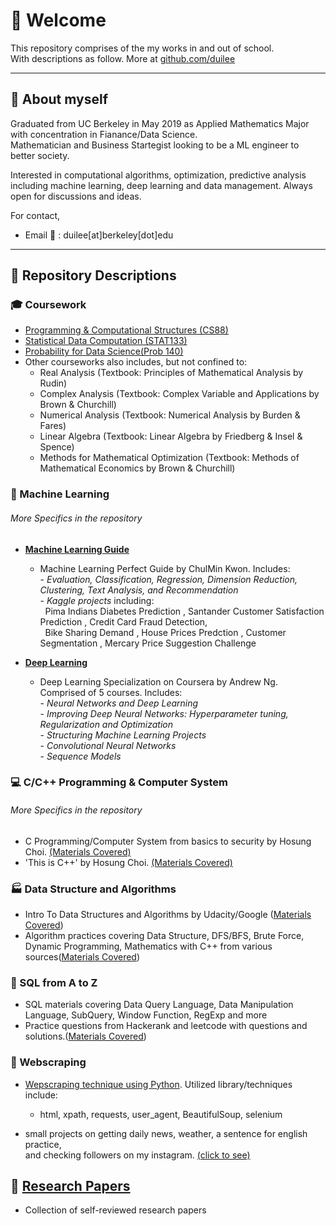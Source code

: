 # :palm_tree: Welcome

This repository comprises of the my works in and out of school.  
With descriptions as follow. More at [github.com/duilee](github.com/duilee)

-----

## :round_pushpin: About myself

Graduated from UC Berkeley in May 2019 as Applied Mathematics Major with concentration in Fianance/Data Science.  
Mathematician and Business Startegist looking to be a ML engineer to better society.  

Interested in computational algorithms, optimization, predictive analysis including machine learning, deep learning and data management.
Always open for discussions and ideas.

For contact,
- Email :email: : duilee[at]berkeley[dot]edu

-----

## :bookmark_tabs: Repository Descriptions

### :mortar_board: Coursework
  
- [Programming & Computational Structures (CS88)](./Courseworks/CS88_Computational_Structures)
- [Statistical Data Computation (STAT133)](./Courseworks/Stat133_Statistical_Data_Computation)
- [Probability for Data Science(Prob 140)](./Courseworks/STAT140_Probability_for_Data_Science)
- Other courseworks also includes, but not confined to:
    + Real Analysis (Textbook: Principles of Mathematical Analysis by Rudin)
    + Complex Analysis (Textbook: Complex Variable and Applications by Brown & Churchill)
    + Numerical Analysis (Textbook: Numerical Analysis by Burden & Fares)
    + Linear Algebra (Textbook: Linear Algebra by Friedberg & Insel & Spence)
    + Methods for Mathematical Optimization (Textbook: Methods of Mathematical Economics by Brown & Churchill)

### :gift: Machine Learning
  ###### More Specifics in the repository
- [**Machine Learning Guide**](./MachineLearning/ML_Guide)
    + Machine Learning Perfect Guide by ChulMin Kwon. Includes:   
      \- _Evaluation, Classification, Regression, Dimension Reduction, Clustering, Text Analysis, and Recommendation_  
      \- _Kaggle projects_ including:  
              &nbsp; Pima Indians Diabetes Prediction
                , Santander Customer Satisfaction Prediction
                , Credit Card Fraud Detection,  
                &nbsp; Bike Sharing Demand
                , House Prices Predction
                , Customer Segmentation
                , Mercary Price Suggestion Challenge

- [**Deep Learning**](./MachineLearning/DeepLearningAI)
    + Deep Learning Specialization on Coursera by Andrew Ng. Comprised of 5 courses. Includes:  
      \- _Neural Networks and Deep Learning_  
      \- _Improving Deep Neural Networks: Hyperparameter tuning, Regularization and Optimization_  
      \- _Structuring Machine Learning Projects_  
      \- _Convolutional Neural Networks_  
      \- _Sequence Models_    

### :computer: C/C++ Programming & Computer System
  ###### More Specifics in the repository
- C Programming/Computer System from basics to security by Hosung Choi. [(Materials Covered)](./ComputerSystem_with_C)
- 'This is C++' by Hosung Choi. [(Materials Covered)](./this_is_cpp)

### :factory: Data Structure and Algorithms
- Intro To Data Structures and Algorithms by Udacity/Google ([Materials Covered](./Algorithms/Data_Structure_and_Algorithms.ipynb
))
- Algorithm practices covering Data Structure, DFS/BFS, Brute Force, Dynamic Programming, Mathematics with C++ from various sources([Materials Covered](./Algorithms))

### :pushpin: SQL from A to Z 
- SQL materials covering Data Query Language, Data Manipulation Language, SubQuery, Window Function, RegExp and more
- Practice questions from Hackerank and leetcode with questions and solutions.([Materials Covered](./SQL))

### :mag_right: Webscraping
  
- [Wepscraping technique using Python](./Webscraping/webscraping_basic). Utilized library/techniques include:
    + html, xpath, requests, user_agent, BeautifulSoup, selenium
  
- small projects on getting daily news, weather, a sentence for english practice,  
  and checking followers on my instagram. [(click to see)](./Webscraping/webscraping_project)

## :page_with_curl: [Research Papers](./research_papers)
- Collection of self-reviewed research papers 


